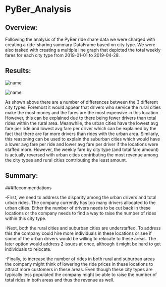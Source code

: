 # PyBer_Analysis

## Overview:

Following the analysis of the PyBer ride share data we were charged with creating a ride-sharing summary DataFrame based on city type. We were also tasked with creating a multiple line graph that depicted the total weekly
fares for each city type from 2019-01-01 to 2019-04-28.

## Results:

![name](url)

![name](url)

As shown above there are a number of differences between the 3 different city types. Foremost it would appear that drivers who service the rural cities make the most money and the fares are the most expensive in this location. However, 
this can be explained due to there being fewer drivers than total rides within the rural area. Meanwhile, the urban cities have the lowest avg fare per ride and lowest avg fare per driver which can be explained by the fact that there are far 
more drivers than rides with the urban area. Similarly, this reasoning can be used to explain the suburban cities which would have a lower avg fare per ride and lower avg fare per driver if the locations were staffed more. However, the weekly 
fare by city type (and total fare amount) is actually reversed with urban cities contributing the most revenue among the city types and rural cities contributing the least amount.  

## Summary:

###Recommendations

-First, we need to address the disparity among the urban drivers and total urban rides. The company currently has too many drivers allocated to the urban cities. Either the number of drivers needs to be cut back in these locations or the company
needs to find a way to raise the number of rides within this city type. 

-Next, both the rural cities and suburban cities are understaffed. To address this the company could hire more individuals in these locations or see if some of the urban drivers would be willing to relocate to these areas. The later option would
address 2 issues at once, although it might be hard to get individuals to relocate. 

-Finally, to increase the number of rides in both rural and suburban areas the company might think of lowering the ride prices in these locations to attract more customers in these areas. Even though these city types are typically less populated 
the company might be able to raise the number of total rides in both areas and thus the revenue as well. 